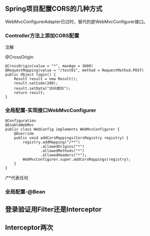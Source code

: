 ## Spring项目配置CORS的几种方式

WebMvcConfigurerAdapter已过时，替代的是WebMvcConfigurer接口。

### Controller方法上添加CORS配置

注解

@CrossOrigin

```
@CrossOrigin(value = "*", maxAge = 3600)
@RequestMapping(value = "/test01", method = RequestMethod.POST)
public Object login() {
    Result result = new Result();
    result.setCode(200);
    result.setData("访问成功");
    return result;
}
```

### 全局配置-实现接口WebMvcConfigurer

```
@Configuration
@EnableWebMvc
public class WebConfig implements WebMvcConfigurer {
    @Override
    public void addCorsMappings(CorsRegistry registry) {
        registry.addMapping("/**")
                .allowedOrigins("*")
                .allowedMethods("*")
                .allowedHeaders("*");
        WebMvcConfigurer.super.addCorsMappings(registry);
    }
}
```

/**代表任何

### 全局配置-@Bean



## 登录验证用Filter还是Interceptor

## Interceptor两次